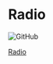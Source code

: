# Radio

![GitHub](https://github.com/juemu65/Task/blob/master/T1/img/T.jpeg "GitHub,Social Coding")

[Radio](https://juemu65.github.io/StyleDemo/Radio/Radio.html)








